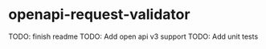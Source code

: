 # openapi-request-validator
 
TODO: finish readme
TODO: Add open api v3 support
TODO: Add unit tests